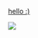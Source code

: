 [hello :)](https://goon.haus)

<img src="https://b.catgirlsare.sexy/9nYV.gif">

[//]: # (what are you looking at mr)

